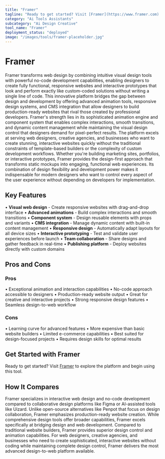 ```yaml
---
title: "Framer"
tagline: "Ready to get started? Visit [Framer](https://www.framer.com) to explore the platform and begin using this tool...."
category: "Ai Tools Assistants"
subcategory: "Ai Design Creative"
tool_name: "Framer"
deployment_status: "deployed"
image: "/images/tools/framer-placeholder.jpg"
---
```


# Framer

Framer transforms web design by combining intuitive visual design tools with powerful no-code development capabilities, enabling designers to create fully functional, responsive websites and interactive prototypes that look and perform exactly like custom-coded solutions without writing a single line of code. This innovative platform bridges the gap between design and development by offering advanced animation tools, responsive design systems, and CMS integration that allow designers to build production-ready websites that rival those created by professional developers. Framer's strength lies in its sophisticated animation engine and component system that enables complex interactions, smooth transitions, and dynamic content management while maintaining the visual design control that designers demand for pixel-perfect results. The platform excels at serving web designers, creative agencies, and businesses who want to create stunning, interactive websites quickly without the traditional constraints of template-based builders or the complexity of custom development workflows. Whether you're building marketing sites, portfolios, or interactive prototypes, Framer provides the design-first approach that transforms static mockups into engaging, functional web experiences. Its combination of design flexibility and development power makes it indispensable for modern designers who want to control every aspect of the user experience without depending on developers for implementation.

## Key Features

• **Visual web design** - Create responsive websites with drag-and-drop interface
• **Advanced animations** - Build complex interactions and smooth transitions
• **Component system** - Design reusable elements with props and variants
• **CMS integration** - Manage dynamic content with built-in content management
• **Responsive design** - Automatically adapt layouts for all device sizes
• **Interactive prototyping** - Test and validate user experiences before launch
• **Team collaboration** - Share designs and gather feedback in real-time
• **Publishing platform** - Deploy websites directly with custom domains

## Pros and Cons

### Pros
• Exceptional animation and interaction capabilities
• No-code approach accessible to designers
• Production-ready website output
• Great for creative and interactive projects
• Strong responsive design features
• Seamless design-to-web workflow

### Cons
• Learning curve for advanced features
• More expensive than basic website builders
• Limited e-commerce capabilities
• Best suited for design-focused projects
• Requires design skills for optimal results

## Get Started with Framer

Ready to get started? Visit [Framer](https://www.framer.com) to explore the platform and begin using this tool.

## How It Compares

Framer specializes in interactive web design and no-code development compared to collaborative design platforms like Figma or AI-assisted tools like Uizard. Unlike open-source alternatives like Penpot that focus on design collaboration, Framer emphasizes production-ready website creation. While comprehensive design tools offer broader capabilities, Framer excels specifically at bridging design and web development. Compared to traditional website builders, Framer provides superior design control and animation capabilities. For web designers, creative agencies, and businesses who need to create sophisticated, interactive websites without coding while maintaining complete design control, Framer delivers the most advanced design-to-web platform available.